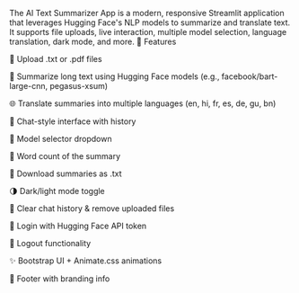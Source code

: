 The AI Text Summarizer App is a modern, responsive Streamlit application that leverages Hugging Face's NLP models to summarize and translate text. It supports file uploads, live interaction, multiple model selection, language translation, dark mode, and more.
🚀 Features

📂 Upload .txt or .pdf files

📝 Summarize long text using Hugging Face models (e.g., facebook/bart-large-cnn, pegasus-xsum)

🌐 Translate summaries into multiple languages (en, hi, fr, es, de, gu, bn)

💬 Chat-style interface with history

🔁 Model selector dropdown

📜 Word count of the summary

💾 Download summaries as .txt

🌗 Dark/light mode toggle

🧹 Clear chat history & remove uploaded files

🔐 Login with Hugging Face API token

🚪 Logout functionality

✨ Bootstrap UI + Animate.css animations

📎 Footer with branding info
